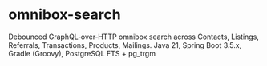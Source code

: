 # omnibox-search
Debounced GraphQL‑over‑HTTP omnibox search across Contacts, Listings, Referrals, Transactions, Products, Mailings. Java 21, Spring Boot 3.5.x, Gradle (Groovy), PostgreSQL FTS + pg_trgm
